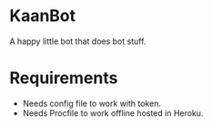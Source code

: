 # KaanBot

A happy little bot that does bot stuff.

# Requirements

- Needs config file to work with token.
- Needs Procfile to work offline hosted in Heroku.
